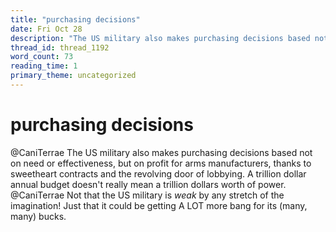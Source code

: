 ```yaml
---
title: "purchasing decisions"
date: Fri Oct 28
description: "The US military also makes purchasing decisions based not on need or effectiveness, but on profit for arms manufacturers, thanks to sweetheart contracts and..."
thread_id: thread_1192
word_count: 73
reading_time: 1
primary_theme: uncategorized
---
```


# purchasing decisions

@CaniTerrae The US military also makes purchasing decisions based not on need or effectiveness, but on profit for arms manufacturers, thanks to sweetheart contracts and the revolving door of lobbying. A trillion dollar annual budget doesn't really mean a trillion dollars worth of power. @CaniTerrae Not that the US military is *weak* by any stretch of the imagination! Just that it could be getting A LOT more bang for its (many, many) bucks.